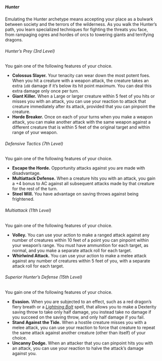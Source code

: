 ##### Hunter

Emulating the Hunter archetype means accepting your place as a bulwark between society and the terrors of the wilderness.
As you walk the Hunter’s path, you learn specialized techniques for fighting the threats you face, from rampaging <span class="monster monster-Ogre_ogre">ogres</span> and hordes of <span class="monster monster-Orc_orc">orcs</span> to towering giants and terrifying dragons.

###### Hunter’s Prey (3rd Level)

You gain one of the following features of your choice.

- **Colossus Slayer.**
  Your tenacity can wear down the most potent foes.
  When you hit a creature with a weapon attack, the creature takes an extra `1d8` damage if it’s below its hit point maximum.
  You can deal this extra damage only once per turn.
- **Giant Killer.**
  When a Large or larger creature within 5 feet of you hits or misses you with an attack, you can use your reaction to attack that creature immediately after its attack, provided that you can pinpoint the creature.
- **Horde Breaker.**
  Once on each of your turns when you make a weapon attack, you can make another attack with the same weapon against a different creature that is within 5 feet of the original target and within range of your weapon.

###### Defensive Tactics (7th Level)

You gain one of the following features of your choice.

- **Escape the Horde.**
  Opportunity attacks against you are made with disadvantage.
- **Multiattack Defense.**
  When a creature hits you with an attack, you gain a +4 bonus to AC against all subsequent attacks made by that creature for the rest of the turn.
- **Steel Will.**
  You have advantage on saving throws against being frightened.

###### Multiattack (11th Level)

You gain one of the following features of your choice.

- **Volley.**
  You can use your action to make a ranged attack against any number of creatures within 10 feet of a point you can pinpoint within your weapon’s range.
  You must have ammunition for each target, as normal, and you make a separate attack roll for each target.
- **Whirlwind Attack.**
  You can use your action to make a melee attack against any number of creatures within 5 feet of you, with a separate attack roll for each target.

###### Superior Hunter’s Defense (15th Level)

You gain one of the following features of your choice.

- **Evasion.**
  When you are subjected to an effect, such as a red dragon’s fiery breath or a _[<span class="spell">Lightning Bolt</span>](#Lightning_Bolt_lightning_bolt)_ spell, that allows you to make a Dexterity saving throw to take only half damage, you instead take no damage if you succeed on the saving throw, and only half damage if you fail.
- **Stand Against the Tide.**
  When a hostile creature misses you with a melee attack, you can use your reaction to force that creature to repeat the same attack against another creature (other than itself) of your choice.
- **Uncanny Dodge.**
  When an attacker that you can pinpoint hits you with an attack, you can use your reaction to halve the attack’s damage against you.
